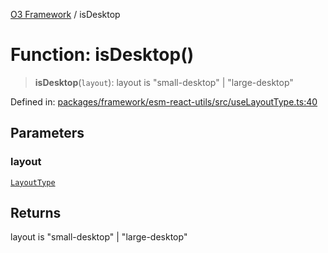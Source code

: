 [O3 Framework](../API.md) / isDesktop

# Function: isDesktop()

> **isDesktop**(`layout`): layout is "small-desktop" \| "large-desktop"

Defined in: [packages/framework/esm-react-utils/src/useLayoutType.ts:40](https://github.com/openmrs/openmrs-esm-core/blob/85cde3ce59cd3d29230c98040a3f53525e808725/packages/framework/esm-react-utils/src/useLayoutType.ts#L40)

## Parameters

### layout

[`LayoutType`](../type-aliases/LayoutType.md)

## Returns

layout is "small-desktop" \| "large-desktop"
